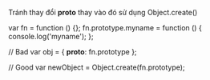 Tránh thay đổi __proto__ thay vào đó sử dụng Object.create()

var fn = function () {};
fn.prototype.myname = function () {
    console.log('myname');
};

// Bad
var obj = {
    __proto__: fn.prototype
};

// Good 
var newObject = Object.create(fn.prototype);
